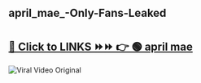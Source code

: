 
 ## april_mae_-Only-Fans-Leaked

# <h2><a href="https://clipsfans.com/april_mae_&ref=git">🔗 Click to LINKS ⏩⏩ 👉 🟢 april mae  </a></h2>

<a href="https://clipsfans.com/april_mae_&ref=git" rel="nofollow" data-target="animated-image.originalLink"><img src="https://i.ibb.co.com/xMMVF88/686577567.gif" alt="Viral Video Original" style="max-width: 100%; display: inline-block;" data-target="animated-image.originalImage"></a>
